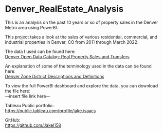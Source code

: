 # Denver_RealEstate_Analysis
This is an analysis on the past 10 years or so of property sales in the Denver Metro area using PowerBI.<br />

This project takes a look at the sales of various residential, commercial, and industrial properties in Denver, CO from 2011 through March 2022.<br />

The data I used can be found here:<br />
[Denver Open Data Catalog: Real Property Sales and Transfers](https://www.denvergov.org/opendata/dataset/city-and-county-of-denver-real-property-sales-and-transfers)<br />

An explanation of some of the terminology used in the data can be found here:<br />
[Denver Zone District Descriptions and Definitions](https://www.denvergov.org/Government/Agencies-Departments-Offices/Agencies-Departments-Offices-Directory/Community-Planning-and-Development/Denver-Zoning-Code/Zone-Descriptions)<br />

To view the full PowerBI dashboard and explore the data, you can download the file here:<br />
--insert file link here--<br />

Tableau Public portfolio:<br />
https://public.tableau.com/profile/jake.isaacs

GitHub:<br />
https://github.com/JakeI158
